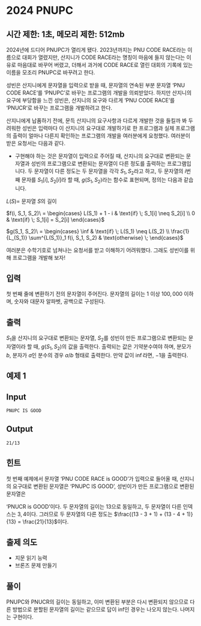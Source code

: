 # 2024 PNUPC

## 시간 제한: 1초, 메모리 제한: 512mb

2024년에 드디어 PNUPC가 열리게 됐다. 2023년까지는 PNU CODE RACE라는 이름으로 대회가 열렸지만, 산지니가 CODE RACE라는 명칭이 마음에 들지 않는다는 이유로 마음대로 바꾸어 버렸고, 더해서 과거에 CODE RACE로 열린 대회의 기록에 있는 이름을 모조리 PNUPC로 바꾸려고 한다.

성빈은 산지니에게 문자열을 입력으로 받을 때, 문자열의 연속된 부분 문자열 ‘PNU CODE RACE‘를 ‘PNUPC’로 바꾸는 프로그램의 개발을 의뢰받았다. 하지만 산지니의 요구에 부당함을 느낀 성빈은, 산지니의 요구와 다르게 ‘PNU CODE RACE’를 ‘PNUCR‘로 바꾸는 프로그램을 개발하려고 한다.

산지니에게 납품하기 전에, 문득 산지니의 요구사항과 다르게 개발한 것을 들킬까 봐 두려워한 성빈은 입력마다 이 산지니의 요구대로 개발하기로 한 프로그램과 실제 프로그램의 출력이 얼마나 다른지 확인하는 프로그램의 개발을 여러분에게 요청했다. 여러분이 받은 요청서는 다음과 같다.

- 구현해야 하는 것은 문자열이 입력으로 주어질 때, 산지니의 요구대로 변환되는 문자열과 성빈의 프로그램으로 변환되는 문자열이 다른 정도를 출력하는 프로그램입니다. 두 문자열이 다른 정도는 두 문자열을 각각 $S_1, S_2$라고 하고, 두 문자열의 $i$번째 문자를 $S_1[i], S_2[i]$라 할 때, $g(S_1, S_2)$라는 함수로 표현되며, 정의는 다음과 같습니다.

$L(S) =$ 문자열 $S$의 길이

$f(i, S_1, S_2)\ = \begin{cases} L(S_1) + 1 - i & \text{if} \; S_1[i] \neq S_2[i] \\ 0 & \text{if} \; S_1[i] = S_2[i] \end{cases}$

 $g(S_1, S_2)\ = \begin{cases} \inf & \text{if} \; L(S_1) \neq L(S_2) \\ \frac{1}{L_(S_1)} \sum^{L(S_1)}_1 f(i, S_1, S_2)  & \text{otherwise} \;  \end{cases}$

여러분은 수학기호로 넘쳐나는 요청서를 받고 이해하기 어려워했다. 그래도 성빈이를 위해 프로그램을 개발해 보자! 

## 입력

첫 번째 줄에 변환하기 전의 문자열이 주어진다. 문자열의 길이는 $1$ 이상 $100,000$ 이하며, 숫자와 대문자 알파벳, 공백으로 구성된다.

## 출력

$S_1$을 산지니의 요구대로 변환되는 문자열, $S_2$를 성빈이 만든 프로그램으로 변환되는 문자열이라 할 때,
$g(S_1, S_2)$의 값을 출력한다. 출력되는 값은 기약분수여야 하며, 분모가 $b$, 분자가 $a$인 분수의 경우 $a/b$ 형태로 출력한다. 만약 값이 $\inf$라면, $-1$을 출력한다.

## 예제 1

## Input

```
PNUPC IS GOOD
```

## Output

```
21/13
```

## 힌트

첫 번째 예제에서 문자열 ‘PNU CODE RACE is GOOD’가 입력으로 들어올 때, 산지니의 요구대로 변환된 문자열은 ‘PNUPC IS GOOD’, 성빈이가 만든 프로그램으로 변환된 문자열은

‘PNUCR is GOOD’이다. 두 문자열의 길이는 $13$으로 동일하고, 두 문자열이 다른 인덱스는 $3, 4$이다. 그러므로 두 문자열의 다른 정도는 $\frac{(13 - 3 + 1) + (13 - 4 + 1)}{13} =  \frac{21}{13}$이다.

## 출제 의도

- 지문 읽기 능력
- 브론즈 문제 만들기

## 풀이

PNUPC와 PNUCR의 길이는 동일하고, 이미 변환된 부분은 다시 변환되지 않으므로 다른 방법으로 분할된 문자열의 길이는 같으므로 답이 inf인 경우는 나오지 않는다. 나머지는 구현이다.